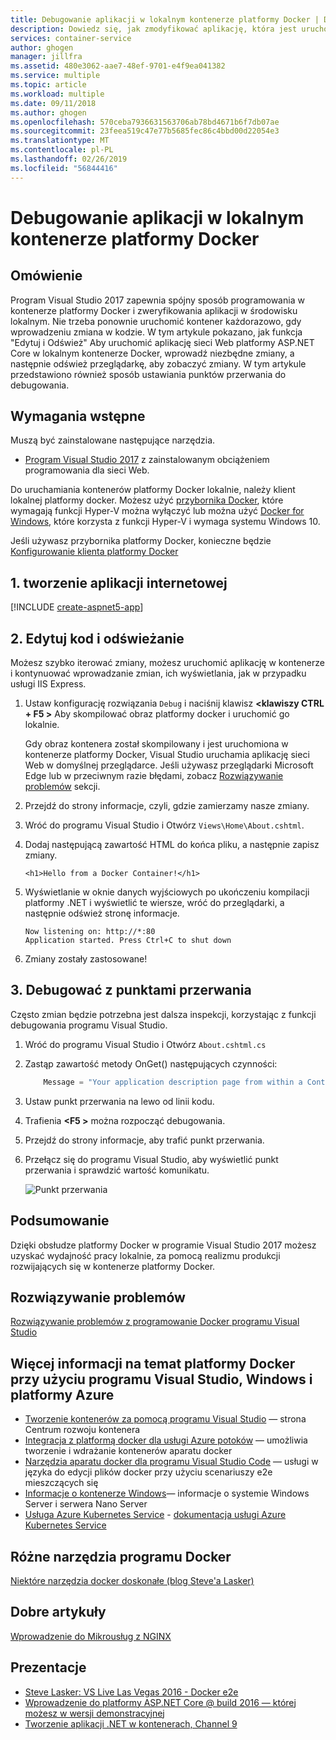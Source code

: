 ```yaml
---
title: Debugowanie aplikacji w lokalnym kontenerze platformy Docker | Dokumentacja firmy Microsoft
description: Dowiedz się, jak zmodyfikować aplikację, która jest uruchomiona w lokalnym kontenerze Docker, odśwież kontener za pomocą edytowania i odświeżania i ustawiania punktów przerwania do debugowania
services: container-service
author: ghogen
manager: jillfra
ms.assetid: 480e3062-aae7-48ef-9701-e4f9ea041382
ms.service: multiple
ms.topic: article
ms.workload: multiple
ms.date: 09/11/2018
ms.author: ghogen
ms.openlocfilehash: 570ceba7936631563706ab78bd4671b6f7db07ae
ms.sourcegitcommit: 23feea519c47e77b5685fec86c4bbd00d22054e3
ms.translationtype: MT
ms.contentlocale: pl-PL
ms.lasthandoff: 02/26/2019
ms.locfileid: "56844416"
---
```

# <a name="debugging-apps-in-a-local-docker-container"></a>Debugowanie aplikacji w lokalnym kontenerze platformy Docker
## <a name="overview"></a>Omówienie
Program Visual Studio 2017 zapewnia spójny sposób programowania w kontenerze platformy Docker i zweryfikowania aplikacji w środowisku lokalnym.
Nie trzeba ponownie uruchomić kontener każdorazowo, gdy wprowadzeniu zmiana w kodzie.
W tym artykule pokazano, jak funkcja "Edytuj i Odśwież" Aby uruchomić aplikację sieci Web platformy ASP.NET Core w lokalnym kontenerze Docker, wprowadź niezbędne zmiany, a następnie odśwież przeglądarkę, aby zobaczyć zmiany.
W tym artykule przedstawiono również sposób ustawiania punktów przerwania do debugowania.

## <a name="prerequisites"></a>Wymagania wstępne
Muszą być zainstalowane następujące narzędzia.

* [Program Visual Studio 2017](https://www.visualstudio.com/downloads/) z zainstalowanym obciążeniem programowania dla sieci Web.

Do uruchamiania kontenerów platformy Docker lokalnie, należy klient lokalnej platformy docker.
Możesz użyć [przybornika Docker](https://www.docker.com/products/docker-toolbox), które wymagają funkcji Hyper-V można wyłączyć lub można użyć [Docker for Windows](https://www.docker.com/get-docker), które korzysta z funkcji Hyper-V i wymaga systemu Windows 10.

Jeśli używasz przybornika platformy Docker, konieczne będzie [Konfigurowanie klienta platformy Docker](vs-azure-tools-docker-setup.md)

## <a name="1-create-a-web-app"></a>1. tworzenie aplikacji internetowej
[!INCLUDE [create-aspnet5-app](../azure/includes/create-aspnet5-app.md)]

## <a name="2-edit-your-code-and-refresh"></a>2. Edytuj kod i odświeżanie
Możesz szybko iterować zmiany, możesz uruchomić aplikację w kontenerze i kontynuować wprowadzanie zmian, ich wyświetlania, jak w przypadku usługi IIS Express.

1. Ustaw konfigurację rozwiązania `Debug` i naciśnij klawisz  **&lt;klawiszy CTRL + F5 >** Aby skompilować obraz platformy docker i uruchomić go lokalnie.

    Gdy obraz kontenera został skompilowany i jest uruchomiona w kontenerze platformy Docker, Visual Studio uruchamia aplikację sieci Web w domyślnej przeglądarce.
    Jeśli używasz przeglądarki Microsoft Edge lub w przeciwnym razie błędami, zobacz [Rozwiązywanie problemów](vs-azure-tools-docker-troubleshooting-docker-errors.md) sekcji.
2. Przejdź do strony informacje, czyli, gdzie zamierzamy nasze zmiany.
3. Wróć do programu Visual Studio i Otwórz `Views\Home\About.cshtml`.
4. Dodaj następującą zawartość HTML do końca pliku, a następnie zapisz zmiany.

    ```
    <h1>Hello from a Docker Container!</h1>
    ```
5. Wyświetlanie w oknie danych wyjściowych po ukończeniu kompilacji platformy .NET i wyświetlić te wiersze, wróć do przeglądarki, a następnie odśwież stronę informacje.

   ```
   Now listening on: http://*:80
   Application started. Press Ctrl+C to shut down
   ```

6. Zmiany zostały zastosowane!

## <a name="3-debug-with-breakpoints"></a>3. Debugować z punktami przerwania
Często zmian będzie potrzebna jest dalsza inspekcji, korzystając z funkcji debugowania programu Visual Studio.

1. Wróć do programu Visual Studio i Otwórz `About.cshtml.cs`
2. Zastąp zawartość metody OnGet() następujących czynności:

   ```cs
       Message = "Your application description page from within a Container";
   ```

3. Ustaw punkt przerwania na lewo od linii kodu.
4. Trafienia  **&lt;F5 >** można rozpocząć debugowania.
5. Przejdź do strony informacje, aby trafić punkt przerwania.
6. Przełącz się do programu Visual Studio, aby wyświetlić punkt przerwania i sprawdzić wartość komunikatu.

   ![Punkt przerwania](media/vs-azure-tools-docker-edit-and-refresh/breakpoint.png)

## <a name="summary"></a>Podsumowanie
Dzięki obsłudze platformy Docker w programie Visual Studio 2017 możesz uzyskać wydajność pracy lokalnie, za pomocą realizmu produkcji rozwijających się w kontenerze platformy Docker.

## <a name="troubleshooting"></a>Rozwiązywanie problemów
[Rozwiązywanie problemów z programowanie Docker programu Visual Studio](vs-azure-tools-docker-troubleshooting-docker-errors.md)

## <a name="more-about-docker-with-visual-studio-windows-and-azure"></a>Więcej informacji na temat platformy Docker przy użyciu programu Visual Studio, Windows i platformy Azure
* [Tworzenie kontenerów za pomocą programu Visual Studio](/visualstudio/containers) — strona Centrum rozwoju kontenera
* [Integracja z platformą docker dla usługi Azure potoków](https://aka.ms/dockertoolsforvsts) — umożliwia tworzenie i wdrażanie kontenerów aparatu docker
* [Narzędzia aparatu docker dla programu Visual Studio Code](https://aka.ms/dockertoolsforvscode) — usługi w języka do edycji plików docker przy użyciu scenariuszy e2e mieszczących się
* [Informacje o kontenerze Windows](https://aka.ms/containers)— informacje o systemie Windows Server i serwera Nano Server
* [Usługa Azure Kubernetes Service](https://azure.microsoft.com/services/kubernetes-service/) - [dokumentacja usługi Azure Kubernetes Service](/azure/aks)

## <a name="various-docker-tools"></a>Różne narzędzia programu Docker
[Niektóre narzędzia docker doskonałe (blog Steve'a Lasker)](https://blogs.msdn.microsoft.com/stevelasker/2016/03/25/some-great-docker-tools/)

## <a name="good-articles"></a>Dobre artykuły
[Wprowadzenie do Mikrousług z NGINX](https://www.nginx.com/blog/introduction-to-microservices/)

## <a name="presentations"></a>Prezentacje
* [Steve Lasker: VS Live Las Vegas 2016 - Docker e2e](https://github.com/SteveLasker/Presentations/blob/master/VSLive2016/Vegas/)
* [Wprowadzenie do platformy ASP.NET Core @ build 2016 — której możesz w wersji demonstracyjnej](https://channel9.msdn.com/Events/Build/2016/B810)
* [Tworzenie aplikacji .NET w kontenerach, Channel 9](https://blogs.msdn.microsoft.com/stevelasker/2016/02/19/developing-asp-net-apps-in-docker-containers/)

